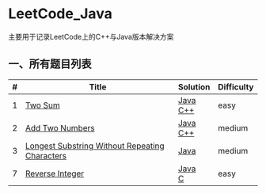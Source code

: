 # LeetCode_Java
主要用于记录LeetCode上的C++与Java版本解决方案

## **一、所有题目列表**
|#|Title|Solution|Difficulty|
|---|----| ----- |---------|
|1|[Two Sum](https://leetcode.com/problems/two-sum/)|[Java](https://github.com/Gahon1995/LeetCode_Java/tree/master/solution/Java/src/com/gahon/easy/_001/TwoSum.java)<br>[C++](https://github.com/Gahon1995/LeetCode/blob/master/solution/C%2B%2B/001.Two_Sum/TwoSum.cpp)|easy
|2|[Add Two Numbers](https://leetcode.com/problems/add-two-numbers/)|[Java](https://github.com/Gahon1995/LeetCode_Java/tree/master/solution/Java/src/com/gahon/medium/_002/AddTwoNumbers.java)<br>[C++](https://github.com/Gahon1995/LeetCode/blob/master/solution/C++/002.Add_Two_Numbers/addTwoNumbers.cpp)|medium
|3|[Longest Substring Without Repeating Characters](https://leetcode.com/problems/longest-substring-without-repeating-characters/)|[Java](https://github.com/Gahon1995/LeetCode_Java/tree/master/solution/Java/src/com/gahon/medium/_003/LengthOfLongestSubstring.java)|medium
|7|[Reverse Integer](https://leetcode.com/problems/reverse-integer/)|[Java](https://github.com/Gahon1995/LeetCode_Java/tree/master/solution/Java/src/com/gahon/easy/_007/ReverseInteger.java)<br>[C](https://github.com/Gahon1995/LeetCode/blob/master/solution/C%2B%2B/007.Reverse_Integer/ReverseInteger.cpp)|easy
